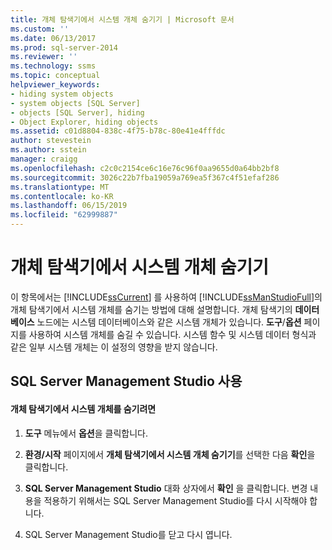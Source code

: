 ```yaml
---
title: 개체 탐색기에서 시스템 개체 숨기기 | Microsoft 문서
ms.custom: ''
ms.date: 06/13/2017
ms.prod: sql-server-2014
ms.reviewer: ''
ms.technology: ssms
ms.topic: conceptual
helpviewer_keywords:
- hiding system objects
- system objects [SQL Server]
- objects [SQL Server], hiding
- Object Explorer, hiding objects
ms.assetid: c01d8804-838c-4f75-b78c-80e41e4fffdc
author: stevestein
ms.author: sstein
manager: craigg
ms.openlocfilehash: c2c0c2154ce6c16e76c96f0aa9655d0a64bb2bf8
ms.sourcegitcommit: 3026c22b7fba19059a769ea5f367c4f51efaf286
ms.translationtype: MT
ms.contentlocale: ko-KR
ms.lasthandoff: 06/15/2019
ms.locfileid: "62999887"
---
```

# <a name="hide-system-objects-in-object-explorer"></a>개체 탐색기에서 시스템 개체 숨기기
  이 항목에서는 [!INCLUDE[ssCurrent](../../includes/sscurrent-md.md)] 를 사용하여 [!INCLUDE[ssManStudioFull](../../includes/ssmanstudiofull-md.md)]의 개체 탐색기에서 시스템 개체를 숨기는 방법에 대해 설명합니다. 개체 탐색기의 **데이터베이스** 노드에는 시스템 데이터베이스와 같은 시스템 개체가 있습니다. **도구**/**옵션** 페이지를 사용하여 시스템 개체를 숨길 수 있습니다. 시스템 함수 및 시스템 데이터 형식과 같은 일부 시스템 개체는 이 설정의 영향을 받지 않습니다.  
  
##  <a name="SSMSProcedure"></a> SQL Server Management Studio 사용  
  
#### <a name="to-hide-system-objects-in-object-explorer"></a>개체 탐색기에서 시스템 개체를 숨기려면  
  
1.  **도구** 메뉴에서 **옵션**을 클릭합니다.  
  
2.  **환경/시작** 페이지에서 **개체 탐색기에서 시스템 개체 숨기기**를 선택한 다음 **확인**을 클릭합니다.  
  
3.  **SQL Server Management Studio** 대화 상자에서 **확인** 을 클릭합니다. 변경 내용을 적용하기 위해서는 SQL Server Management Studio를 다시 시작해야 합니다.  
  
4.  SQL Server Management Studio를 닫고 다시 엽니다.  
  
  
